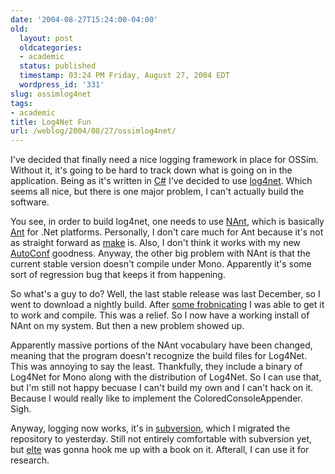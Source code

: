 ```yaml
---
date: '2004-08-27T15:24:00-04:00'
old:
  layout: post
  oldcategories:
  - academic
  status: published
  timestamp: 03:24 PM Friday, August 27, 2004 EDT
  wordpress_id: '331'
slug: ossimlog4net
tags:
- academic
title: Log4Net Fun
url: /weblog/2004/08/27/ossimlog4net/
---
```


I've decided that finally need a nice logging framework in place for OSSim.
Without it, it's going to be hard to track down what is going on in the
application.  Being as it's written in [C#](http://mono-project.com/) I've
decided to use [log4net](http://logging.apache.org/log4net/).  Which seems all
nice, but there is one major problem, I can't actually build the software.

You see, in order to build log4net, one needs to use
[NAnt](http://nant.sourceforge.net/), which is basically
[Ant](http://ant.apache.org/) for .Net platforms.  Personally, I don't care
much for Ant because it's not as straight forward as
[make](http://www.gnu.org/software/make/) is.  Also, I don't think it works
with my new [AutoConf](/weblog/academic/ossimAutoconf.xml) goodness.  Anyway,
the other big problem with NAnt is that the current stable version doesn't
compile under Mono.  Apparently it's some sort of regression bug that keeps it
from happening.

So what's a guy to do?  Well, the last stable release was last December, so I
went to download a nightly build. After [some
frobnicating](http://sourceforge.net/tracker/?func=detail&aid=1017700&group_id=31650&atid=402868)
I was able to get it to work and compile.  This was a relief.  So I now have
a working install of NAnt on my system.  But then a new problem showed up.

Apparently massive portions of the NAnt vocabulary have been changed, meaning
that the program doesn't recognize the build files for Log4Net.  This was
annoying to say the least.  Thankfully, they include a binary of Log4Net for
Mono along with the distribution of Log4Net.  So I can use that, but I'm still
not happy becuase I can't build my own and I can't hack on it.  Because I
would really like to implement the ColoredConsoleAppender.  Sigh.

Anyway, logging now works, it's in [subversion](http://subversion.tigris.org/),
which I migrated the repository to yesterday.  Still not entirely comfortable
with subversion yet, but [elte](http://kenneths.org/flog/) was gonna hook me up
with a book on it.  Afterall, I can use it for research.

